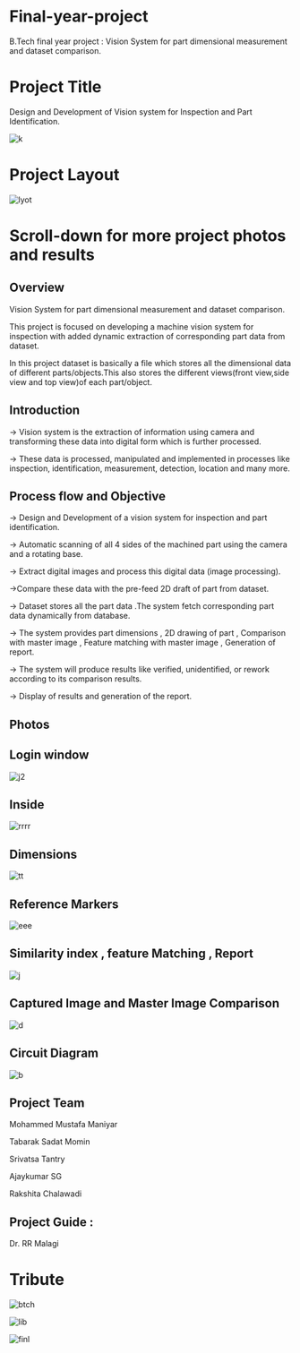 # Final-year-project
B.Tech final year project : Vision System for part dimensional measurement and dataset comparison.


# Project Title

Design and Development of Vision system for Inspection and Part Identification.

![k](https://github.com/Mustafa-bit1/Final-year-project-/assets/172354785/c00ef11b-738f-4d25-bd26-a557c151a5ab) 
# Project Layout
![lyot](https://github.com/Mustafa-bit1/Final-year-project-/assets/172354785/b52bf00b-a136-4230-894e-7882d2d58985)


# Scroll-down for more project photos and results



## Overview

Vision System for part dimensional measurement and dataset comparison.


This project is focused on developing a machine vision system for inspection with added dynamic extraction of corresponding part data from dataset.

In this project dataset is basically a file which stores all the dimensional data of different parts/objects.This also stores the different views(front view,side view and top view)of each part/object.




## Introduction

-> Vision system is the extraction of information using camera and transforming these data into digital form which is further processed. 

-> These data is processed, manipulated and implemented in processes like inspection, identification, measurement, detection, location and many more.




## Process flow and Objective

-> Design and Development of a vision system for inspection and part identification.

-> Automatic scanning of all 4 sides of the machined part using the camera and a rotating base.

-> Extract digital images and process this digital data (image processing).

->Compare these data with the pre-feed 2D draft of part from dataset.

-> Dataset stores all the part data .The system fetch corresponding part data dynamically from database.

-> The system provides part dimensions , 2D drawing of part , Comparison with master image , Feature matching with master image , Generation of report.

-> The system will produce results like verified, unidentified, or rework according to its comparison results.

-> Display of results and generation of the report.







## Photos



 
## Login window
![j2](https://github.com/Mustafa-bit1/Final-year-project-/assets/172354785/f3d6f190-7f22-4e9a-b3c2-5743f7af1c1e)

## Inside
![rrrr](https://github.com/Mustafa-bit1/Final-year-project-/assets/172354785/de7559d1-24cc-4144-8fc8-e6f33f615556)


## Dimensions
![tt](https://github.com/Mustafa-bit1/Final-year-project-/assets/172354785/173d5fc7-5bcc-44cd-9510-c9a59af2fc05)

## Reference Markers
![eee](https://github.com/Mustafa-bit1/Final-year-project-/assets/172354785/6f96faba-1574-485e-9950-012e0a993bda)

## Similarity index , feature Matching , Report
![j](https://github.com/Mustafa-bit1/Final-year-project-/assets/172354785/eece1f78-abef-4fbc-97a9-cbe1fe26d0bc)

## Captured Image and Master Image Comparison
![d](https://github.com/Mustafa-bit1/Final-year-project-/assets/172354785/d0f2cdfb-bb4c-47d7-87ea-a79731a6c4fa)

## Circuit Diagram
![b](https://github.com/Mustafa-bit1/Final-year-project-/assets/172354785/4e3742c5-224e-47f3-8930-03164083a130)

## Project Team
Mohammed Mustafa Maniyar

Tabarak Sadat Momin

Srivatsa Tantry

Ajaykumar SG

Rakshita Chalawadi

## Project Guide :
Dr. RR Malagi 


# Tribute


![btch](https://github.com/Mustafa-bit1/Final-year-project-/assets/172354785/2249167e-b728-44f7-903e-4f10f9d736af)


![lib](https://github.com/Mustafa-bit1/Final-year-project-/assets/172354785/b9f75186-27c5-4b4c-8546-fc1b1c090e72)


![finl](https://github.com/Mustafa-bit1/Final-year-project-/assets/172354785/9188ff28-6931-4476-84d1-84b928f5191e)



